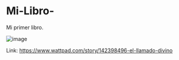 # Mi-Libro-

Mi primer libro.


![image](https://github.com/JoanDaniel18/Mi-Libro-/assets/71899829/409c207d-a036-4e3a-87bc-81389ec70ca3)



Link: 
https://www.wattpad.com/story/142398496-el-llamado-divino

